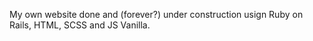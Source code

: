 My own website done and (forever?) under construction usign Ruby on Rails, HTML, SCSS and JS Vanilla.
